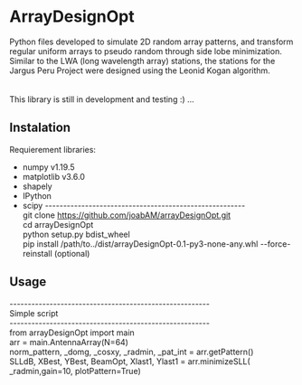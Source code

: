 # ArrayDesignOpt
Python files developed to simulate 2D random array patterns, and transform regular uniform arrays to pseudo random through side lobe minimization.<br />
Similar to the LWA (long wavelength array) stations, the stations for the Jargus Peru Project were designed using the Leonid Kogan algorithm. <br />
<br />
<br />
This library is still in development and testing :) ...



## Instalation
Requierement libraries:
- numpy v1.19.5
- matplotlib v3.6.0
- shapely
- IPython
- scipy
------------------------------------------------------- <br />
git clone https://github.com/joabAM/arrayDesignOpt.git <br />
cd arrayDesignOpt  <br />
python setup.py bdist_wheel <br />
pip install /path/to../dist/arrayDesignOpt-0.1-py3-none-any.whl --force-reinstall (optional) <br />

## Usage
------------------------------------------------------- <br />
Simple script <br />
------------------------------------------------------- <br />
from arrayDesignOpt import main  <br />
arr = main.AntennaArray(N=64) <br />
norm_pattern, _domg, _cosxy, _radmin, _pat_int  = arr.getPattern() <br />
SLLdB, XBest, YBest, BeamOpt, Xlast1, Ylast1 = arr.minimizeSLL( _radmin,gain=10, plotPattern=True) <br />
